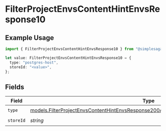 # FilterProjectEnvsContentHintEnvsResponse10

## Example Usage

```typescript
import { FilterProjectEnvsContentHintEnvsResponse10 } from "@simplesagar/vercel/models/filterprojectenvsop.js";

let value: FilterProjectEnvsContentHintEnvsResponse10 = {
  type: "postgres-host",
  storeId: "<value>",
};
```

## Fields

| Field                                                                                                                                                                                      | Type                                                                                                                                                                                       | Required                                                                                                                                                                                   | Description                                                                                                                                                                                |
| ------------------------------------------------------------------------------------------------------------------------------------------------------------------------------------------ | ------------------------------------------------------------------------------------------------------------------------------------------------------------------------------------------ | ------------------------------------------------------------------------------------------------------------------------------------------------------------------------------------------ | ------------------------------------------------------------------------------------------------------------------------------------------------------------------------------------------ |
| `type`                                                                                                                                                                                     | [models.FilterProjectEnvsContentHintEnvsResponse200ApplicationJSONResponseBody3Envs10Type](../models/filterprojectenvscontenthintenvsresponse200applicationjsonresponsebody3envs10type.md) | :heavy_check_mark:                                                                                                                                                                         | N/A                                                                                                                                                                                        |
| `storeId`                                                                                                                                                                                  | *string*                                                                                                                                                                                   | :heavy_check_mark:                                                                                                                                                                         | N/A                                                                                                                                                                                        |